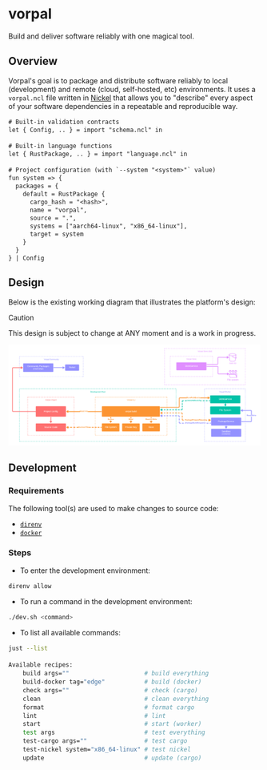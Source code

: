# vorpal

Build and deliver software reliably with one magical tool.

## Overview

Vorpal's goal is to package and distribute software reliably to local (development) and remote (cloud, self-hosted, etc) environments. It uses a `vorpal.ncl` file written in [Nickel](https://nickel-lang.org/) that allows you to "describe" every aspect of your software dependencies in a repeatable and reproducible way.

```nickel
# Built-in validation contracts
let { Config, .. } = import "schema.ncl" in

# Built-in language functions
let { RustPackage, .. } = import "language.ncl" in

# Project configuration (with `--system "<system>"` value)
fun system => {
  packages = {
    default = RustPackage {
      cargo_hash = "<hash>",
      name = "vorpal",
      source = ".",
      systems = ["aarch64-linux", "x86_64-linux"],
      target = system
    }
  }
} | Config
```

## Design

Below is the existing working diagram that illustrates the platform's design:

> [!CAUTION]
> This design is subject to change at ANY moment and is a work in progress.

![vorpal](./vorpal.png)

## Development

### Requirements

The following tool(s) are used to make changes to source code:

- [`direnv`](https://github.com/direnv/direnv)
- [`docker`](https://www.docker.com/products/docker-desktop)

### Steps

- To enter the development environment:

```bash
direnv allow
```

- To run a command in the development environment:

```bash
./dev.sh <command>
```

- To list all available commands:

```bash
just --list

Available recipes:
    build args=""                     # build everything
    build-docker tag="edge"           # build (docker)
    check args=""                     # check (cargo)
    clean                             # clean everything
    format                            # format cargo
    lint                              # lint
    start                             # start (worker)
    test args                         # test everything
    test-cargo args=""                # test cargo
    test-nickel system="x86_64-linux" # test nickel
    update                            # update (cargo)
```
